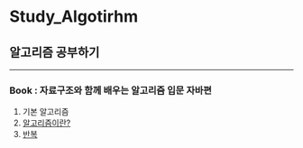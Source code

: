 # Study_Algotirhm
## 알고리즘 공부하기
---
### Book : 자료구조와 함께 배우는 알고리즘 입문 자바편

1. 기본 알고리즘
  1. [알고리즘이란?](https://github.com/ulimy/Study_Algotirhm/blob/master/src/chap01/c01_1.java)
  1. [반복](https://github.com/ulimy/Study_Algotirhm/blob/master/src/chap01/c01_2.java)
